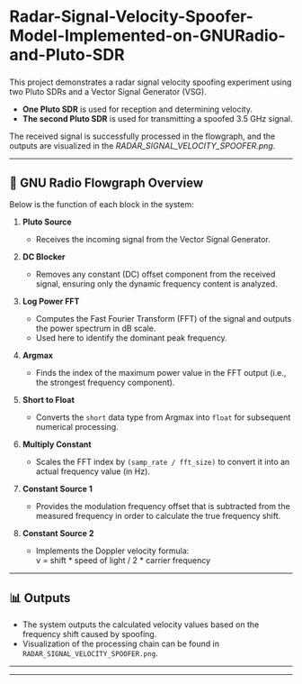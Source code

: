 # Radar-Signal-Velocity-Spoofer-Model-Implemented-on-GNURadio-and-Pluto-SDR
###
This project demonstrates a radar signal velocity spoofing experiment using two Pluto SDRs and a Vector Signal Generator (VSG).  

- **One Pluto SDR** is used for reception and determining velocity.  
- **The second Pluto SDR** is used for transmitting a spoofed 3.5 GHz signal.  

The received signal is successfully processed in the flowgraph, and the outputs are visualized in the *RADAR_SIGNAL_VELOCITY_SPOOFER.png*.  

---

## 🔹 GNU Radio Flowgraph Overview

Below is the function of each block in the system:

1. **Pluto Source**  
   - Receives the incoming signal from the Vector Signal Generator.  

2. **DC Blocker**  
   - Removes any constant (DC) offset component from the received signal, ensuring only the dynamic frequency content is analyzed.  

3. **Log Power FFT**  
   - Computes the Fast Fourier Transform (FFT) of the signal and outputs the power spectrum in dB scale.  
   - Used here to identify the dominant peak frequency.  

4. **Argmax**  
   - Finds the index of the maximum power value in the FFT output (i.e., the strongest frequency component).  

5. **Short to Float**  
   - Converts the `short` data type from Argmax into `float` for subsequent numerical processing.  

6. **Multiply Constant**  
   - Scales the FFT index by `(samp_rate / fft_size)` to convert it into an actual frequency value (in Hz).  

7. **Constant Source 1**  
   - Provides the modulation frequency offset that is subtracted from the measured frequency in order to calculate the true frequency shift.  

8. **Constant Source 2**  
   - Implements the Doppler velocity formula:  
 v = shift * speed of light / 2 * carrier frequency

---

## 📊 Outputs
- The system outputs the calculated velocity values based on the frequency shift caused by spoofing.  
- Visualization of the processing chain can be found in `RADAR_SIGNAL_VELOCITY_SPOOFER.png`.  

---



---
